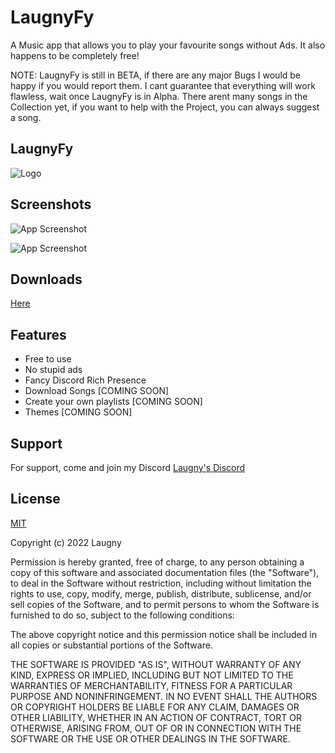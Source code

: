 
# LaugnyFy

A Music app that allows you to play your favourite songs without Ads. It also happens to be completely free!

NOTE: 
LaugnyFy is still in BETA, if there are any major Bugs I would be happy if you would report them. I cant guarantee that everything will work flawless, wait once LaugnyFy is in Alpha.
There arent many songs in the Collection yet, if you want to help with the Project, you can always suggest a song.
## LaugnyFy

![Logo](https://cdn.discordapp.com/attachments/808405153525923880/971874258361925652/LaugnyFy.gif?size=4096)




## Screenshots

![App Screenshot](https://cdn.discordapp.com/attachments/879007204848566343/971787579680772106/LaugnyFy_1.png?size=4096)

![App Screenshot](https://cdn.discordapp.com/attachments/879007204848566343/971853262242324550/LaugnyFy2.png?size=4096)

## Downloads

[Here](https://github.com/Laugny/LaugnyFy/releases)

## Features

- Free to use
- No stupid ads
- Fancy Discord Rich Presence
- Download Songs [COMING SOON]
- Create your own playlists [COMING SOON]
- Themes [COMING SOON]


## Support

For support, come and join my Discord [Laugny's Discord](https://discord.io/Laugny)


## License

[MIT](https://github.com/Laugny/LaugnyFy/blob/main/LICENSE)

Copyright (c) 2022 Laugny

Permission is hereby granted, free of charge, to any person obtaining a copy
of this software and associated documentation files (the "Software"), to deal
in the Software without restriction, including without limitation the rights
to use, copy, modify, merge, publish, distribute, sublicense, and/or sell
copies of the Software, and to permit persons to whom the Software is
furnished to do so, subject to the following conditions:

The above copyright notice and this permission notice shall be included in all
copies or substantial portions of the Software.

THE SOFTWARE IS PROVIDED "AS IS", WITHOUT WARRANTY OF ANY KIND, EXPRESS OR
IMPLIED, INCLUDING BUT NOT LIMITED TO THE WARRANTIES OF MERCHANTABILITY,
FITNESS FOR A PARTICULAR PURPOSE AND NONINFRINGEMENT. IN NO EVENT SHALL THE
AUTHORS OR COPYRIGHT HOLDERS BE LIABLE FOR ANY CLAIM, DAMAGES OR OTHER
LIABILITY, WHETHER IN AN ACTION OF CONTRACT, TORT OR OTHERWISE, ARISING FROM,
OUT OF OR IN CONNECTION WITH THE SOFTWARE OR THE USE OR OTHER DEALINGS IN THE
SOFTWARE.


